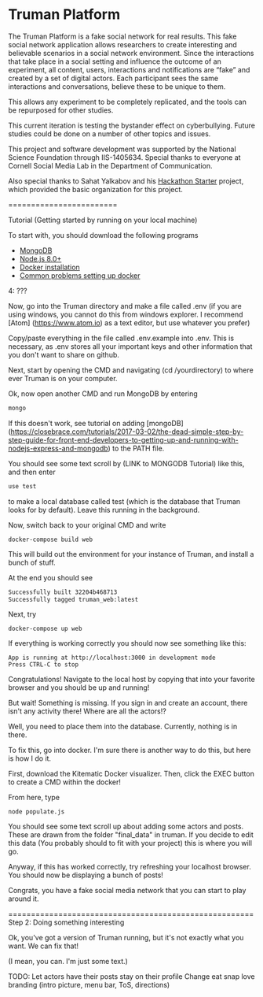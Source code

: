 Truman Platform
=======================

The Truman Platform is a fake social network for real results. This fake social network application allows researchers to create interesting and believable scenarios in a social network environment. Since the interactions that take place in a social setting and influence the outcome of an experiment, all content, users, interactions and notifications are “fake” and created by a set of digital actors. Each participant sees the same interactions and conversations, believe these to be unique to them.

This allows any experiment to be completely replicated, and the tools can be repurposed for other studies.

This current iteration is testing the bystander effect on cyberbullying. Future studies could be done on a number of other topics and issues.

This project and software development was supported by the National Science Foundation through IIS-1405634. Special thanks to everyone at Cornell Social Media Lab in the Department of Communication.

Also special thanks to Sahat Yalkabov and his [Hackathon Starter](https://github.com/sahat/hackathon-starter) project, which provided the basic organization for this project.

========================

Tutorial (Getting started by running on your local machine)

To start with, you should download the following programs
- [MongoDB](https://www.mongodb.com/download-center/community)
- [Node.js 8.0+](http://nodejs.org)
- [Docker installation](https://docs.docker.com/engine/installation/)
- [Common problems setting up docker](https://docs.docker.com/toolbox/faqs/troubleshoot/)

4: ???

Now, go into the Truman directory and make a file called .env (if you are using windows, you cannot do this from windows explorer. I recommend [Atom] (https://www.atom.io) as a text editor, but use whatever you prefer)

Copy/paste everything in the file called .env.example into .env.
This is necessary, as .env stores all your important keys and other information that you don't want to share on github.

Next, start by opening the CMD and navigating (cd /yourdirectory) to where ever Truman is on your computer.

Ok, now open another CMD and run MongoDB by entering
```bash
mongo
```
If this doesn't work, see tutorial on adding [mongoDB] (https://closebrace.com/tutorials/2017-03-02/the-dead-simple-step-by-step-guide-for-front-end-developers-to-getting-up-and-running-with-nodejs-express-and-mongodb) to the PATH file.

You should see some text scroll by (LINK to MONGODB Tutorial) like this, and then enter
```bash
use test
```
to make a local database called test (which is the database that Truman looks for by default).
Leave this running in the background.

Now, switch back to your original CMD and write
```
docker-compose build web
```
This will build out the environment for your instance of Truman, and install a bunch of stuff.

At the end you should see
```bash
Successfully built 32204b468713
Successfully tagged truman_web:latest
```

Next, try
```
docker-compose up web
```
If everything is working correctly you should now see something like this:
```
App is running at http://localhost:3000 in development mode
Press CTRL-C to stop
```
Congratulations! Navigate to the local host by copying that into your favorite browser and you should be up and running!

But wait! Something is missing. If you sign in and create an account, there isn't any activity there!
Where are all the actors!?

Well, you need to place them into the database. Currently, nothing is in there.

To fix this, go into docker. I'm sure there is another way to do this, but here is how I do it.

First, download the Kitematic Docker visualizer. Then, click the EXEC button to create a CMD within the docker!

From here, type

```
node populate.js
```
You should see some text scroll up about adding some actors and posts. These are drawn from the folder "final_data" in truman.
If you decide to edit this data (You probably should to fit with your project) this is where you will go.

Anyway, if this has worked correctly, try refreshing your localhost browser. You should now be displaying a bunch of posts!

Congrats, you have a fake social media network that you can start to play around it.

======================================================
Step 2: Doing something interesting

Ok, you've got a version of Truman running, but it's not exactly what you want. We can fix that!

(I mean, you can. I'm just some text.)

TODO: Let actors have their posts stay on their profile
Change eat snap love branding (intro picture, menu bar, ToS, directions)
